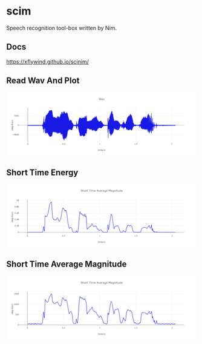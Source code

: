 # scim

Speech recognition tool-box written by Nim. 
## Docs 
https://xflywind.github.io/scinim/

## Read Wav And Plot

![WAV](assets/WAV.png)

## Short Time Energy

![STE](assets/STE.png)

## Short Time Average Magnitude

![STAM](assets/STAM.png)
